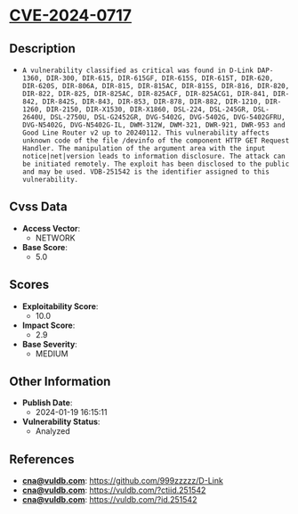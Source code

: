 
# [CVE-2024-0717](https://cve.mitre.org/cgi-bin/cvename.cgi?name=CVE-2024-0717)

## Description

- `A vulnerability classified as critical was found in D-Link DAP-1360, DIR-300, DIR-615, DIR-615GF, DIR-615S, DIR-615T, DIR-620, DIR-620S, DIR-806A, DIR-815, DIR-815AC, DIR-815S, DIR-816, DIR-820, DIR-822, DIR-825, DIR-825AC, DIR-825ACF, DIR-825ACG1, DIR-841, DIR-842, DIR-842S, DIR-843, DIR-853, DIR-878, DIR-882, DIR-1210, DIR-1260, DIR-2150, DIR-X1530, DIR-X1860, DSL-224, DSL-245GR, DSL-2640U, DSL-2750U, DSL-G2452GR, DVG-5402G, DVG-5402G, DVG-5402GFRU, DVG-N5402G, DVG-N5402G-IL, DWM-312W, DWM-321, DWR-921, DWR-953 and Good Line Router v2 up to 20240112. This vulnerability affects unknown code of the file /devinfo of the component HTTP GET Request Handler. The manipulation of the argument area with the input notice|net|version leads to information disclosure. The attack can be initiated remotely. The exploit has been disclosed to the public and may be used. VDB-251542 is the identifier assigned to this vulnerability.`

## Cvss Data

- **Access Vector**:
  - NETWORK
- **Base Score**:
  - 5.0

## Scores

- **Exploitability Score**:
  - 10.0
- **Impact Score**:
  - 2.9
- **Base Severity**:
  - MEDIUM

## Other Information

- **Publish Date**:
  - 2024-01-19 16:15:11
- **Vulnerability Status**:
  - Analyzed

## References

- **cna@vuldb.com**: https://github.com/999zzzzz/D-Link
- **cna@vuldb.com**: https://vuldb.com/?ctiid.251542
- **cna@vuldb.com**: https://vuldb.com/?id.251542
